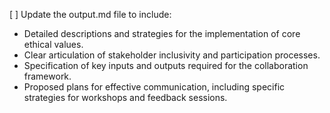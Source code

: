 [ ] Update the output.md file to include:
- Detailed descriptions and strategies for the implementation of core ethical values.
- Clear articulation of stakeholder inclusivity and participation processes.
- Specification of key inputs and outputs required for the collaboration framework.
- Proposed plans for effective communication, including specific strategies for workshops and feedback sessions.